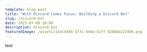 ```yaml
---
template: blog-post
title: "With Discord Comes Focus: Building a Discord Bot"
slug: /discord-bot
date: 2023-07-08 16:08
description: discord bot
featuredImage: /assets/143c4584-3731-440a-b1ff-9286bb22249b.png
---
```

t﻿est